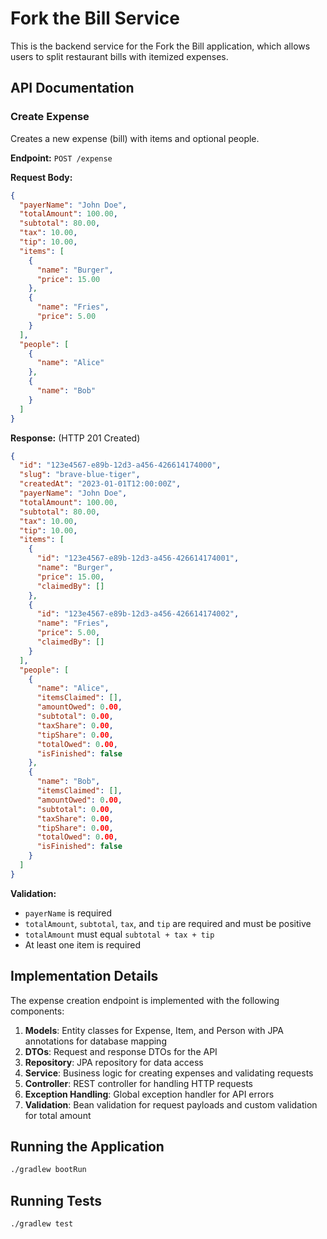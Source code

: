# Fork the Bill Service

This is the backend service for the Fork the Bill application, which allows users to split restaurant bills with itemized expenses.

## API Documentation

### Create Expense

Creates a new expense (bill) with items and optional people.

**Endpoint:** `POST /expense`

**Request Body:**
```json
{
  "payerName": "John Doe",
  "totalAmount": 100.00,
  "subtotal": 80.00,
  "tax": 10.00,
  "tip": 10.00,
  "items": [
    {
      "name": "Burger",
      "price": 15.00
    },
    {
      "name": "Fries",
      "price": 5.00
    }
  ],
  "people": [
    {
      "name": "Alice"
    },
    {
      "name": "Bob"
    }
  ]
}
```

**Response:** (HTTP 201 Created)
```json
{
  "id": "123e4567-e89b-12d3-a456-426614174000",
  "slug": "brave-blue-tiger",
  "createdAt": "2023-01-01T12:00:00Z",
  "payerName": "John Doe",
  "totalAmount": 100.00,
  "subtotal": 80.00,
  "tax": 10.00,
  "tip": 10.00,
  "items": [
    {
      "id": "123e4567-e89b-12d3-a456-426614174001",
      "name": "Burger",
      "price": 15.00,
      "claimedBy": []
    },
    {
      "id": "123e4567-e89b-12d3-a456-426614174002",
      "name": "Fries",
      "price": 5.00,
      "claimedBy": []
    }
  ],
  "people": [
    {
      "name": "Alice",
      "itemsClaimed": [],
      "amountOwed": 0.00,
      "subtotal": 0.00,
      "taxShare": 0.00,
      "tipShare": 0.00,
      "totalOwed": 0.00,
      "isFinished": false
    },
    {
      "name": "Bob",
      "itemsClaimed": [],
      "amountOwed": 0.00,
      "subtotal": 0.00,
      "taxShare": 0.00,
      "tipShare": 0.00,
      "totalOwed": 0.00,
      "isFinished": false
    }
  ]
}
```

**Validation:**
- `payerName` is required
- `totalAmount`, `subtotal`, `tax`, and `tip` are required and must be positive
- `totalAmount` must equal `subtotal + tax + tip`
- At least one item is required

## Implementation Details

The expense creation endpoint is implemented with the following components:

1. **Models**: Entity classes for Expense, Item, and Person with JPA annotations for database mapping
2. **DTOs**: Request and response DTOs for the API
3. **Repository**: JPA repository for data access
4. **Service**: Business logic for creating expenses and validating requests
5. **Controller**: REST controller for handling HTTP requests
6. **Exception Handling**: Global exception handler for API errors
7. **Validation**: Bean validation for request payloads and custom validation for total amount

## Running the Application

```bash
./gradlew bootRun
```

## Running Tests

```bash
./gradlew test